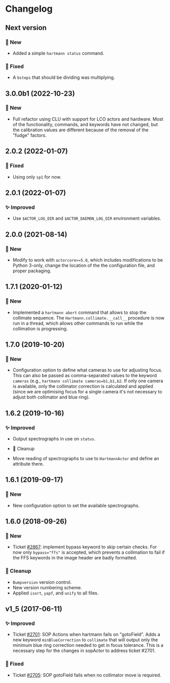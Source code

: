 # Changelog

## Next version

### 🚀 New

* Added a simple `hartmann status` command.

### 🔧 Fixed

* A `bsteps` that should be dividing was multiplying.


## 3.0.0b1 (2022-10-23)

### 🚀 New

* Full refactor using CLU with support for LCO actors and hardware. Most of the functionality, commands, and keywords have not changed, but the calibration values are different because of the removal of the "fudge" factors.


## 2.0.2 (2022-01-07)

### 🔧 Fixed

* Using only `sp1` for now.


## 2.0.1 (2022-01-07)

### ✨ Improved

* Use `$ACTOR_LOG_DIR` and `$ACTOR_DAEMON_LOG_DIR` environment variables.


## 2.0.0 (2021-08-14)

### 🚀 New

* Modify to work with `actorcore>=5.0`, which includes modifications to be Python 3-only, change the location of the the configuration file, and proper packaging.


## 1.7.1 (2020-01-12)

### 🚀 New

* Implemented a `hartmann abort` command that allows to stop the collimate sequence. The `Hartmann.collimate.__call__` procedure is now run in a thread, which allows other commands to run while the collimation is progressing.


## 1.7.0 (2019-10-20)

### 🚀 New

* Configuration option to define what cameras to use for adjusting focus. This can also be passed as comma-separated values to the keyword `cameras` (e.g., `hartmann collimate cameras=b1,b1,b2`. If only one camera is available, only the collimator correction is calculated and applied (since we are optimising focus for a single camera it's not necessary to adjust both collimator and blue ring).


## 1.6.2 (2019-10-16)

### ✨ Improved

* Output spectrographs in use on `status`.

* 🧹 Cleanup

* Move reading of spectrographs to use to `HartmannActor` and define an attribute there.


## 1.6.1 (2019-09-17)

### 🚀 New

* New configuration option to set the available spectrographs.


## 1.6.0 (2018-09-26)

### 🚀 New

* Ticket [#2867](https://trac.sdss.org/ticket/2867): implement bypass keyword to skip certain checks. For now only `bypass="ffs"` is accepted, which prevents a collimation to fail if the FFS keywords in the image header are badly formatted.

### 🧹 Cleanup

* `Bumpversion` version control.
* New version numbering scheme.
* Applied `isort`, `yapf`, and `unify` to all files.


## v1_5 (2017-06-11)

### ✨ Improved

* Ticket [#2701](https://trac.sdss.org/ticket/2701): SOP Actions when hartmann fails on "gotoField". Adds a new keyword `minBlueCorrection` to `collimate` that will output only the minimum blue ring correction needed to get in focus tolerance. This is a necessary step for the changes in sopActor to address ticket #2701.

### 🔧 Fixed

* Ticket [#2705](https://trac.sdss.org/ticket/2705): SOP gotoField fails when no collimator move is required.
